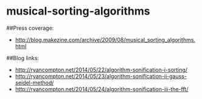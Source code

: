 # musical-sorting-algorithms

##Press coverage: 
+ http://blog.makezine.com/archive/2009/08/musical_sorting_algorithms.html

##Blog links:
+ http://ryancompton.net/2014/05/22/algorithm-sonification-i-sorting/
+ http://ryancompton.net/2014/05/23/algorithm-sonification-ii-gauss-seidel-method/
+ http://ryancompton.net/2014/05/24/algorithm-sonification-iii-the-fft/
